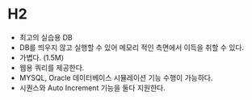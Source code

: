 # H2

- 최고의 실습용 DB
- DB를 띄우지 않고 실행할 수 있어 메모리 적인 측면에서 이득을 취할 수 있다.
- 가볍다. (1.5M)
- 웹용 쿼리를 제공한다.
- MYSQL, Oracle 데이터베이스 시뮬레이션 기능 수행이 가능하다.
- 시퀀스와 Auto Increment 기능을 둘다 지원한다.